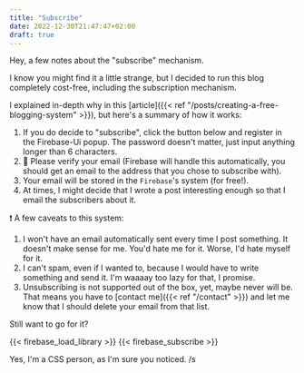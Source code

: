 ```yaml
---
title: "Subscribe"
date: 2022-12-30T21:47:47+02:00
draft: true
---
```


Hey, a few notes about the "subscribe" mechanism. 

I know you might find it a little strange, but I decided to run this blog completely cost-free, including the subscription mechanism. 

I explained in-depth why in this [article]({{< ref "/posts/creating-a-free-blogging-system" >}}), but here's a summary of how it works: 

1. If you do decide to "subscribe", click the button below and register in the Firebase-Ui popup. The password doesn't matter, just input anything longer than 6 characters. 
2. :email: Please verify your email (Firebase will handle this automatically, you should get an email to the address that you chose to subscribe with). 
3. Your email will be stored in the `Firebase`'s system (for free!).
4. At times, I might decide that I wrote a post interesting enough so that I email the subscribers about it.

:exclamation: A few caveats to this system: 

1. I won't have an email automatically sent every time I post something. It doesn't make sense for me. You'd hate me for it. Worse, I'd hate myself for it.
2. I can't spam, even if I wanted to, because I would have to write something and send it. I'm waaaay too lazy for that, I promise.
3. Unsubscribing is not supported out of the box, yet, maybe never will be. That means you have to [contact me]({{< ref "/contact" >}}) and let me know that I should delete your email from that list. 

Still want to go for it? 

{{< firebase_load_library >}}
{{< firebase_subscribe >}}

Yes, I'm a CSS person, as I'm sure you noticed. /s

